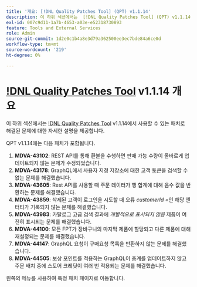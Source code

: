 ```yaml
---
title: '개요: [!DNL Quality Patches Tool] (QPT) v1.1.14'
description: 이 하위 섹션에서는  [!DNL Quality Patches Tool] (QPT) v1.1.14에서 사용할 수 있는 패치로 해결된 문제에 대한 자세한 설명을 제공합니다.
exl-id: 007c9d11-1a7b-4653-a03e-e52318730893
feature: Tools and External Services
role: Admin
source-git-commit: 1d2e0c1b4a8e3d79a362500ee3ec7bde84a6ce0d
workflow-type: tm+mt
source-wordcount: '219'
ht-degree: 0%

---
```


# [!DNL Quality Patches Tool](QPT) v1.1.14 개요

이 하위 섹션에서는 [!DNL Quality Patches Tool](QPT) v1.1.14에서 사용할 수 있는 패치로 해결된 문제에 대한 자세한 설명을 제공합니다.

QPT v1.1.14에는 다음 패치가 포함됩니다.

1. **MDVA-43102**: REST API를 통해 환불을 수행하면 판매 가능 수량이 올바르게 업데이트되지 않는 문제가 수정되었습니다.
1. **MDVA-43178**: GraphQL에서 사용자 지정 저장소에 대한 고객 토큰을 검색할 수 없는 문제를 해결했습니다.
1. **MDVA-43605**: Rest API를 사용할 때 주문 데이터가 행 합계에 대해 음수 값을 반환하는 문제를 해결했습니다.
1. **MDVA-43859**: 삭제된 고객이 로그인을 시도할 때 오류 *customerId =*&#x200B;인 해당 엔터티가 기록되지 않는 문제를 해결했습니다.
1. **MDVA-43983**: 카탈로그 고급 검색 결과에 *개별적으로 표시되지 않음* 제품이 여전히 표시되는 문제를 해결했습니다.
1. **MDVA-44100**: 모든 FPT가 장바구니의 마지막 제품에 할당되고 다른 제품에 대해 재설정되는 문제를 해결했습니다.
1. **MDVA-44147**: GraphQL 요청이 구매요청 목록을 반환하지 않는 문제를 해결했습니다.
1. **MDVA-44505**: 보상 포인트를 적용하는 GraphQL이 총계를 업데이트하지 않고 주문 배치 중에 스토어 크레딧이 여러 번 적용되는 문제를 해결했습니다.

왼쪽의 메뉴를 사용하여 특정 패치 페이지로 이동합니다.
